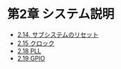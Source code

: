 # 第2章 システム説明

- [2.14. サブシステムのリセット](resets.md)
- [2.15 クロック](clock.md)
- [2.18 PLL](pll.md)
- [2.19 GPIO](gpio.md)
